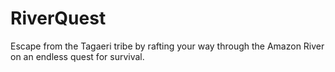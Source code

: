 RiverQuest
==========

Escape from the Tagaeri tribe by rafting your way through the Amazon River on an endless quest for survival.
